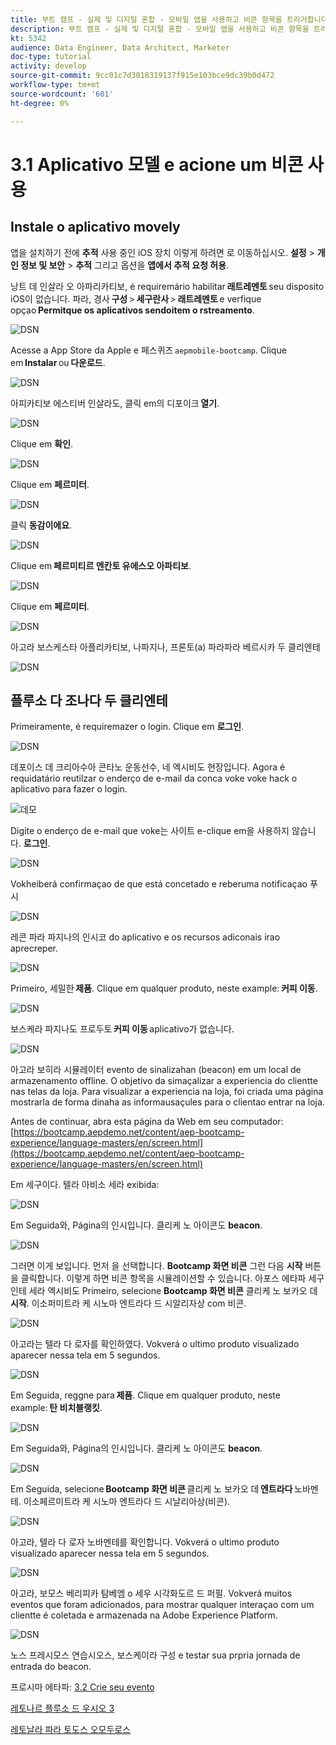 ```yaml
---
title: 부트 캠프 - 실제 및 디지털 혼합 - 모바일 앱을 사용하고 비콘 항목을 트리거합니다. - 브라질
description: 부트 캠프 - 실제 및 디지털 혼합 - 모바일 앱을 사용하고 비콘 항목을 트리거합니다. - 브라질
kt: 5342
audience: Data Engineer, Data Architect, Marketer
doc-type: tutorial
activity: develop
source-git-commit: 9cc01c7d3018319137f915e103bce9dc39b0d472
workflow-type: tm+mt
source-wordcount: '601'
ht-degree: 0%

---
```


# 3.1 Aplicativo 모델 e acione um 비콘 사용

## Instale o aplicativo movely

앱을 설치하기 전에 **추적** 사용 중인 iOS 장치 이렇게 하려면 로 이동하십시오. **설정** > **개인 정보 및 보안** > **추적** 그리고 옵션을 **앱에서 추적 요청 허용**.

낭트 데 인살라 오 아파리카티보, é requiremário habilitar **래트레멘토** seu disposito iOS이 없습니다. 파라, 경사 **구성** > **세구란사** > **래트레멘토** e verfique opçao **Permitque os aplicativos sendoitem o rstreamento**.

![DSN](./../uc3/images/app4.png)

Acesse a App Store da Apple e 페스퀴즈 `aepmobile-bootcamp`. Clique em **Instalar** ou **다운로드**.

![DSN](./../uc3/images/app1.png)

아피카티보 에스티버 인살라도, 클릭 em의 디포이크 **열기**.

![DSN](./../uc3/images/app2.png)

Clique em **확인**.

![DSN](./../uc3/images/app9.png)

Clique em **페르미터**.

![DSN](./../uc3/images/app3.png)

클릭 **동감이에요**.

![DSN](./../uc3/images/app7.png)

Clique em **페르미티르 엔칸토 유에스오 아파티보**.

![DSN](./../uc3/images/app8.png)

Clique em **페르미터**.

![DSN](./../uc3/images/app5.png)

아고라 보스케스타 아플리카티보, 나파지나, 프론토(a) 파라파라 베르시카 두 클리엔테

![DSN](./../uc3/images/app12.png)

## 플루소 다 조나다 두 클리엔테

Primeiramente, é requiremazer o login. Clique em **로그인**.

![DSN](./images/app13.png)

데포이스 데 크리아수아 콘타노 운동선수, 네 엑시비도 현장입니다. Agora é requidatário reutilzar o enderço de e-mail da conca voke voke hack o aplicativo para fazer o login.

![데모](./images/pv1.png)

Digite o enderço de e-mail que voke는 사이트 e-clique em을 사용하지 않습니다. **로그인**.

![DSN](./images/app14.png)

Vokheiberá confirmaçao de que está concetado e reberuma notificaçao 푸시

![DSN](./images/app15.png)

레콘 파라 파지나의 인시코 do aplicativo e os recursos adiconais irao aprecreper.

![DSN](./images/app17.png)

Primeiro, 세밀한 **제품**. Clique em qualquer produto, neste example: **커피 이동**.

![DSN](./images/app19.png)

보스케라 파지나도 프로두토 **커피 이동** aplicativo가 없습니다.

![DSN](./images/app20.png)

아고라 보히라 시뮬레이터 evento de sinalizahan (beacon) em um local de armazenamento offline. O objetivo da simaçalizar a experiencia do clientte nas telas da loja. Para visualizar a experiencia na loja, foi criada uma página mostrarla de forma dinaha as informausaçules para o clientao entrar na loja.

Antes de continuar, abra esta página da Web em seu computador: [https://bootcamp.aepdemo.net/content/aep-bootcamp-experience/language-masters/en/screen.html](https://bootcamp.aepdemo.net/content/aep-bootcamp-experience/language-masters/en/screen.html)

Em 세구이다. 텔라 아비소 세라 exibida:

![DSN](./images/screen1.png)

Em Seguida와, Página의 인시입니다. 클리케 노 아이콘도 **beacon**.

![DSN](./images/app23.png)

그러면 이게 보입니다. 먼저 을 선택합니다. **Bootcamp 화면 비콘** 그런 다음 **시작** 버튼을 클릭합니다. 이렇게 하면 비콘 항목을 시뮬레이션할 수 있습니다.
아포스 에타파 세구인테 세라 엑시비도 Primeiro, selecione **Bootcamp 화면 비콘** 클리케 노 보카오 데 **시작**. 이소퍼미트라 케 시노마 엔트라다 드 시알리자상 com 비콘.

![DSN](./images/app21.png)

아고라는 텔라 다 로자를 확인하였다. Vokverá o ultimo produto visualizado aparecer nessa tela em 5 segundos.

![DSN](./images/screen2.png)

Em Seguida, reggne para **제품**. Clique em qualquer produto, neste example: **탄 비치블랭킷**.

![DSN](./images/app22.png)

Em Seguida와, Página의 인시입니다. 클리케 노 아이콘도 **beacon**.

![DSN](./images/app23.png)

Em Seguida, selecione **Bootcamp 화면 비콘** 클리케 노 보카오 데 **엔트라다** 노바멘테. 이소페르미트라 케 시노마 엔트라다 드 시날리아상(비콘).

![DSN](./images/app21.png)

아고라, 텔라 다 로자 노바멘테를 확인합니다. Vokverá o ultimo produto visualizado aparecer nessa tela em 5 segundos.

![DSN](./images/screen3.png)

아고라, 보모스 베리피카 탐베엠 o 세우 시각화도르 드 퍼필. Vokverá muitos eventos que foram adicionados, para mostrar qualquer interaçao com um clientte é coletada e armazenada na Adobe Experience Platform.

![DSN](./images/screen4.png)

노스 프레시모스 연습시오스, 보스케이라 구성 e testar sua prpria jornada de entrada do beacon.

프로시마 에타파: [3.2 Crie seu evento](./ex2.md)

[레토나르 플루소 드 우시오 3](./uc3.md)

[레토날라 파라 토도스 오모두로스](../../overview.md)
